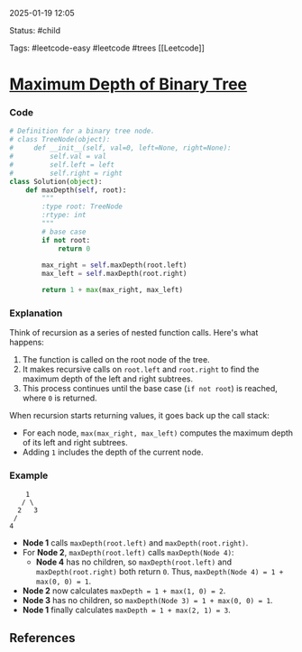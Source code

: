 
2025-01-19  12:05

Status: #child

Tags:  #leetcode-easy #leetcode #trees [[Leetcode]]

# [Maximum Depth of Binary Tree](https://leetcode.com/problems/maximum-depth-of-binary-tree/)

### Code

```python
# Definition for a binary tree node.
# class TreeNode(object):
#     def __init__(self, val=0, left=None, right=None):
#         self.val = val
#         self.left = left
#         self.right = right
class Solution(object):
    def maxDepth(self, root):
        """
        :type root: TreeNode
        :rtype: int
        """  
        # base case
        if not root:
            return 0
            
        max_right = self.maxDepth(root.left)
        max_left = self.maxDepth(root.right)

        return 1 + max(max_right, max_left)
```

### Explanation

Think of recursion as a series of nested function calls. Here's what happens:

1. The function is called on the root node of the tree.
2. It makes recursive calls on `root.left` and `root.right` to find the maximum depth of the left and right subtrees.
3. This process continues until the base case (`if not root`) is reached, where `0` is returned.

When recursion starts returning values, it goes back up the call stack:

- For each node, `max(max_right, max_left)` computes the maximum depth of its left and right subtrees.
- Adding `1` includes the depth of the current node.

### Example

        1
       / \
      2   3
     /
	4

- **Node 1** calls `maxDepth(root.left)` and `maxDepth(root.right)`.
- For **Node 2**, `maxDepth(root.left)` calls `maxDepth(Node 4)`:
    - **Node 4** has no children, so `maxDepth(root.left)` and `maxDepth(root.right)` both return `0`. Thus, `maxDepth(Node 4) = 1 + max(0, 0) = 1`.
- **Node 2** now calculates `maxDepth = 1 + max(1, 0) = 2`.
- **Node 3** has no children, so `maxDepth(Node 3) = 1 + max(0, 0) = 1`.
- **Node 1** finally calculates `maxDepth = 1 + max(2, 1) = 3`.

## References

